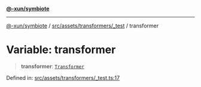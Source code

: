[**@-xun/symbiote**](../../../../../README.md)

***

[@-xun/symbiote](../../../../../README.md) / [src/assets/transformers/\_test](../README.md) / transformer

# Variable: transformer

> **transformer**: [`Transformer`](../../../type-aliases/Transformer.md)

Defined in: [src/assets/transformers/\_test.ts:17](https://github.com/Xunnamius/symbiote/blob/ed48d0dc6e3c473abf99750adfa07c536cba0e98/src/assets/transformers/_test.ts#L17)
